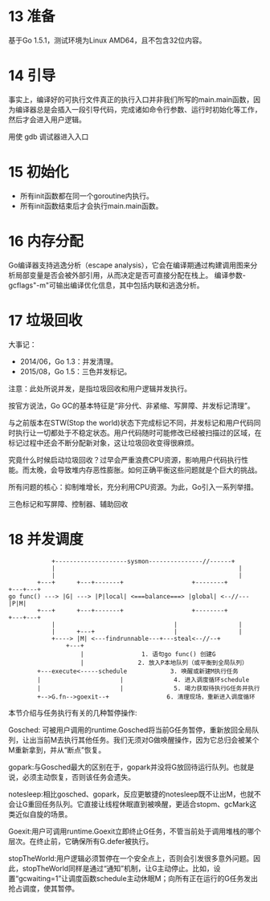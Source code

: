 # 13 准备

基于Go 1.5.1，测试环境为Linux AMD64，且不包含32位内容。


# 14 引导

事实上，编译好的可执行文件真正的执行入口并非我们所写的main.main函数，因为编译器总是会插入一段引导代码，完成诸如命令行参数、运行时初始化等工作，然后才会进入用户逻辑。

用使 gdb 调试器进入入口


# 15 初始化

- 所有init函数都在同一个goroutine内执行。
- 所有init函数结束后才会执行main.main函数。


# 16 内存分配


Go编译器支持逃逸分析（escape analysis），它会在编译期通过构建调用图来分析局部变量是否会被外部引用，从而决定是否可直接分配在栈上。
编译参数-gcflags"-m"可输出编译优化信息，其中包括内联和逃逸分析。


# 17 垃圾回收

大事记：

- 2014/06，Go 1.3：并发清理。
- 2015/08，Go 1.5：三色并发标记。

注意：此处所说并发，是指垃圾回收和用户逻辑并发执行。

按官方说法，Go GC的基本特征是“非分代、非紧缩、写屏障、并发标记清理”。

与之前版本在STW(Stop the world)状态下完成标记不同，并发标记和用户代码同时执行让一切都处于不稳定状态。用户代码随时可能修改已经被扫描过的区域，在标记过程中还会不断分配新对象，这让垃圾回收变得很麻烦。

究竟什么时候启动垃圾回收？过早会严重浪费CPU资源，影响用户代码执行性能。而太晚，会导致堆内存恶性膨胀。如何正确平衡这些问题就是个巨大的挑战。

所有问题的核心：抑制堆增长，充分利用CPU资源。为此，Go引入一系列举措。

三色标记和写屏障、控制器、辅助回收


# 18 并发调度


				+--------------------sysmon---------------//------+ 
				|                                                   | 
				|                                                   | 
		    +---+      +---+-------+                   +--------+          +---+---+ 
    go func() ---> |G| ---> |P|local| <===balance===> |global| <--//--- |P|M| 
		    +---+      +---+-------+                   +--------+          +---+---+ 
				|                                 |                 | 
				|      +---+                      |                 | 
				+----> |M| <---findrunnable---+---steal<--//--+ 
					+---+ 
					    |                1. 语句go func() 创建G
					    |               2. 放入P本地队列（或平衡到全局队列） 
		    +---execute<-----schedule            3. 唤醒或新建M执行任务 
		    |                      |              4. 进入调度循环schedule
		    |                      |              5. 竭力获取待执行G任务并执行 
		    +-->G.fn-->goexit--+                6. 清理现场，重新进入调度循环




本节介绍与任务执行有关的几种暂停操作:

Gosched: 可被用户调用的runtime.Gosched将当前G任务暂停，重新放回全局队列，让出当前M去执行其他任务。我们无须对G做唤醒操作，因为它总归会被某个M重新拿到，并从“断点”恢复。

gopark:与Gosched最大的区别在于，gopark并没将G放回待运行队列。也就是说，必须主动恢复，否则该任务会遗失。

notesleep:相比gosched、gopark，反应更敏捷的notesleep既不让出M，也就不会让G重回任务队列。它直接让线程休眠直到被唤醒，更适合stopm、gcMark这类近似自旋的场景。


Goexit:用户可调用runtime.Goexit立即终止G任务，不管当前处于调用堆栈的哪个层次。在终止前，它确保所有G.defer被执行。

stopTheWorld:用户逻辑必须暂停在一个安全点上，否则会引发很多意外问题。因此，stopTheWorld同样是通过“通知”机制，让G主动停止。比如，设置“gcwaiting=1”让调度函数schedule主动休眠M；向所有正在运行的G任务发出抢占调度，使其暂停。
